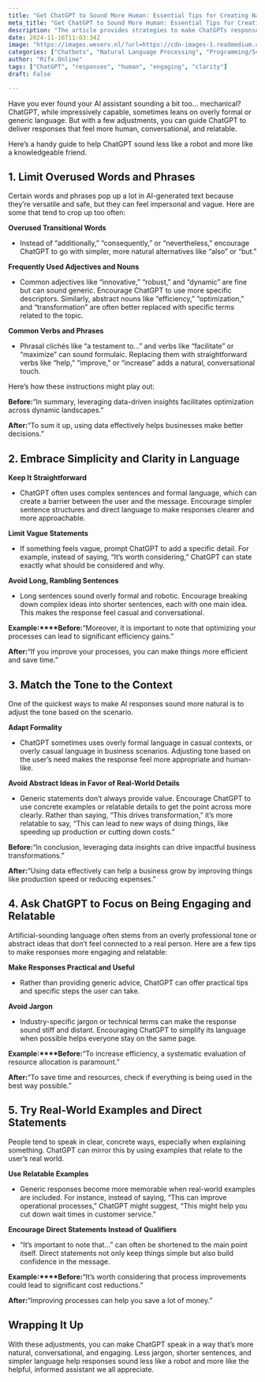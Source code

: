 ```yaml
---
title: "Get ChatGPT to Sound More Human: Essential Tips for Creating Natural, Engaging AI Conversations"
meta_title: "Get ChatGPT to Sound More Human: Essential Tips for Creating Natural, Engaging AI Conversations"
description: "The article provides strategies to make ChatGPTs responses sound more human and engaging. Key tips include limiting overused words and phrases, embracing simplicity and clarity, matching tone to context, focusing on practical and relatable content, and using real-world examples. By adopting these practices, ChatGPT can deliver responses that are clearer, more conversational, and less mechanical, enhancing user interaction and understanding."
date: 2024-11-16T11:03:34Z
image: "https://images.weserv.nl/?url=https://cdn-images-1.readmedium.com/v2/resize:fit:800/1*wdWBBG4fJhHVwdoDelYkkQ.png"
categories: ["Chatbots", "Natural Language Processing", "Programming/Scripting"]
author: "Rifx.Online"
tags: ["ChatGPT", "responses", "human", "engaging", "clarity"]
draft: False

---
```







Have you ever found your AI assistant sounding a bit too… mechanical? ChatGPT, while impressively capable, sometimes leans on overly formal or generic language. But with a few adjustments, you can guide ChatGPT to deliver responses that feel more human, conversational, and relatable.

Here’s a handy guide to help ChatGPT sound less like a robot and more like a knowledgeable friend.


## 1\. Limit Overused Words and Phrases

Certain words and phrases pop up a lot in AI\-generated text because they’re versatile and safe, but they can feel impersonal and vague. Here are some that tend to crop up too often:

**Overused Transitional Words**

* Instead of “additionally,” “consequently,” or “nevertheless,” encourage ChatGPT to go with simpler, more natural alternatives like “also” or “but.”

**Frequently Used Adjectives and Nouns**

* Common adjectives like “innovative,” “robust,” and “dynamic” are fine but can sound generic. Encourage ChatGPT to use more specific descriptors. Similarly, abstract nouns like “efficiency,” “optimization,” and “transformation” are often better replaced with specific terms related to the topic.

**Common Verbs and Phrases**

* Phrasal clichés like “a testament to…” and verbs like “facilitate” or “maximize” can sound formulaic. Replacing them with straightforward verbs like “help,” “improve,” or “increase” adds a natural, conversational touch.

Here’s how these instructions might play out:

**Before:**“In summary, leveraging data\-driven insights facilitates optimization across dynamic landscapes.”

**After:**“To sum it up, using data effectively helps businesses make better decisions.”


## 2\. Embrace Simplicity and Clarity in Language

**Keep It Straightforward**

* ChatGPT often uses complex sentences and formal language, which can create a barrier between the user and the message. Encourage simpler sentence structures and direct language to make responses clearer and more approachable.

**Limit Vague Statements**

* If something feels vague, prompt ChatGPT to add a specific detail. For example, instead of saying, “It’s worth considering,” ChatGPT can state exactly what should be considered and why.

**Avoid Long, Rambling Sentences**

* Long sentences sound overly formal and robotic. Encourage breaking down complex ideas into shorter sentences, each with one main idea. This makes the response feel casual and conversational.

**Example:****Before:**“Moreover, it is important to note that optimizing your processes can lead to significant efficiency gains.”

**After:**“If you improve your processes, you can make things more efficient and save time.”


## 3\. Match the Tone to the Context

One of the quickest ways to make AI responses sound more natural is to adjust the tone based on the scenario.

**Adapt Formality**

* ChatGPT sometimes uses overly formal language in casual contexts, or overly casual language in business scenarios. Adjusting tone based on the user’s need makes the response feel more appropriate and human\-like.

**Avoid Abstract Ideas in Favor of Real\-World Details**

* Generic statements don’t always provide value. Encourage ChatGPT to use concrete examples or relatable details to get the point across more clearly. Rather than saying, “This drives transformation,” it’s more relatable to say, “This can lead to new ways of doing things, like speeding up production or cutting down costs.”

**Before:**“In conclusion, leveraging data insights can drive impactful business transformations.”

**After:**“Using data effectively can help a business grow by improving things like production speed or reducing expenses.”


## 4\. Ask ChatGPT to Focus on Being Engaging and Relatable

Artificial\-sounding language often stems from an overly professional tone or abstract ideas that don’t feel connected to a real person. Here are a few tips to make responses more engaging and relatable:

**Make Responses Practical and Useful**

* Rather than providing generic advice, ChatGPT can offer practical tips and specific steps the user can take.

**Avoid Jargon**

* Industry\-specific jargon or technical terms can make the response sound stiff and distant. Encouraging ChatGPT to simplify its language when possible helps everyone stay on the same page.

**Example:****Before:**“To increase efficiency, a systematic evaluation of resource allocation is paramount.”

**After:**“To save time and resources, check if everything is being used in the best way possible.”


## 5\. Try Real\-World Examples and Direct Statements

People tend to speak in clear, concrete ways, especially when explaining something. ChatGPT can mirror this by using examples that relate to the user’s real world.

**Use Relatable Examples**

* Generic responses become more memorable when real\-world examples are included. For instance, instead of saying, “This can improve operational processes,” ChatGPT might suggest, “This might help you cut down wait times in customer service.”

**Encourage Direct Statements Instead of Qualifiers**

* “It’s important to note that…” can often be shortened to the main point itself. Direct statements not only keep things simple but also build confidence in the message.

**Example:****Before:**“It’s worth considering that process improvements could lead to significant cost reductions.”

**After:**“Improving processes can help you save a lot of money.”


## Wrapping It Up

With these adjustments, you can make ChatGPT speak in a way that’s more natural, conversational, and engaging. Less jargon, shorter sentences, and simpler language help responses sound less like a robot and more like the helpful, informed assistant we all appreciate.


